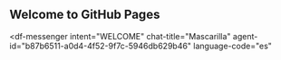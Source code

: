 ## Welcome to GitHub Pages

<script src="https://www.gstatic.com/dialogflow-console/fast/messenger/bootstrap.js?v=1"></script>
<df-messenger
  intent="WELCOME"
  chat-title="Mascarilla"
  agent-id="b87b6511-a0d4-4f52-9f7c-5946db629b46"
  language-code="es"
></df-messenger>
